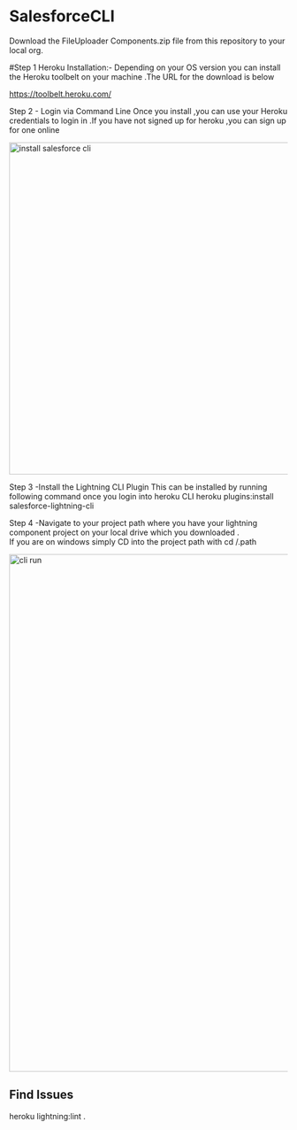 # SalesforceCLI
Download the FileUploader Components.zip file from this repository to your local org.

#Step 1 Heroku Installation:-
Depending on your OS version you can install the Heroku  toolbelt on your machine .The URL for the download is below

https://toolbelt.heroku.com/

Step 2 - Login via Command Line 
Once you install ,you can use your Heroku credentials to login in .If you have not signed up for heroku ,you can sign up for one online 

<img width="600" alt="install salesforce cli" src="https://user-images.githubusercontent.com/18612751/31323824-5a17dd50-acca-11e7-9b93-dff209f324dc.PNG">

Step 3 -Install the Lightning CLI Plugin
This can be installed by running following command once you login into heroku CLI
heroku plugins:install salesforce-lightning-cli

Step 4 -Navigate to your project path where you have your lightning component project on your local drive which you downloaded .\
If you are on windows simply CD into the project path with cd /.path

<img width="935" alt="cli run" src="https://user-images.githubusercontent.com/18612751/31323930-ffb47ffc-acca-11e7-8e7d-6dded9afcfeb.PNG">

## Find Issues

heroku lightning:lint .
